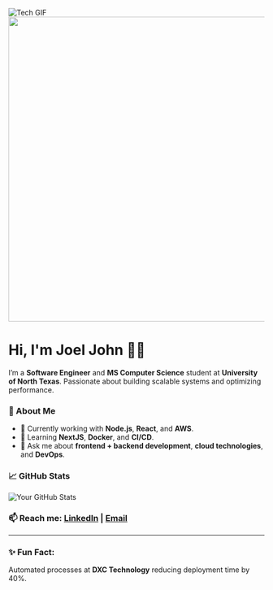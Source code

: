 ![Tech GIF](https://media1.giphy.com/media/v1.Y2lkPTc5MGI3NjExYzV6empvaW11M2tuYTJja3RtbXh6ajJ5ZnJubnhsejhoM2cwYWEzbSZlcD12MV9pbnRlcm5hbF9naWZfYnlfaWQmY3Q9Zw/fbHqxBmYngB1U9GTt9/giphy.gif)
<img src="https://media1.giphy.com/media/v1.Y2lkPTc5MGI3NjExYzV6empvaW11M2tuYTJja3RtbXh6ajJ5ZnJubnhsejhoM2cwYWEzbSZlcD12MV9pbnRlcm5hbF9naWZfYnlfaWQmY3Q9Zw/fbHqxBmYngB1U9GTt9/giphy.gif" width="600"/>


# Hi, I'm Joel John 👨‍💻

I’m a **Software Engineer** and **MS Computer Science** student at **University of North Texas**. Passionate about building scalable systems and optimizing performance.


### 🚀 About Me
- 🔭 Currently working with **Node.js**, **React**, and **AWS**.
- 🌱 Learning **NextJS**, **Docker**, and **CI/CD**.
- 💬 Ask me about **frontend + backend development**, **cloud technologies**, and **DevOps**.

### 📈 GitHub Stats
![Your GitHub Stats](https://github-readme-stats.vercel.app/api?username=joeljohn159&show_icons=true&hide_title=true&hide=prs&count_private=true)

### 📫 Reach me: [LinkedIn](https://linkedin.com/in/joeljohn) | [Email](mailto:joeljohn7619@gmail.com)

---

### ✨ Fun Fact:  
Automated processes at **DXC Technology** reducing deployment time by 40%.

